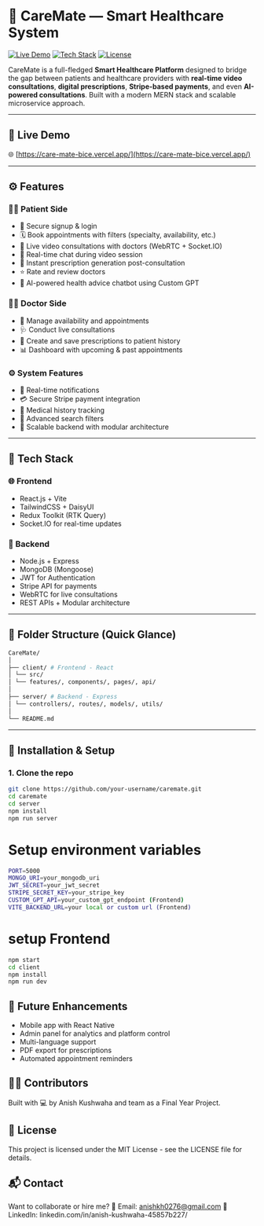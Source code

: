 # 💙 CareMate — Smart Healthcare System

[![Live Demo](https://img.shields.io/badge/Live-Demo-blue.svg?style=for-the-badge)](https://care-mate-bice.vercel.app/)
[![Tech Stack](https://img.shields.io/badge/Tech-MERN%20Stack-blueviolet?style=for-the-badge)](#tech-stack)
[![License](https://img.shields.io/github/license/Anish2944/caremate?style=for-the-badge)](./LICENSE)

CareMate is a full-fledged **Smart Healthcare Platform** designed to bridge the gap between patients and healthcare providers with **real-time video consultations**, **digital prescriptions**, **Stripe-based payments**, and even **AI-powered consultations**. Built with a modern MERN stack and scalable microservice approach.

---

## 🚀 Live Demo

🌐 [https://care-mate-bice.vercel.app/](https://care-mate-bice.vercel.app/)

---

## ⚙️ Features

### 🧑‍⚕️ Patient Side
- 🔐 Secure signup & login
- 🗓️ Book appointments with filters (specialty, availability, etc.)
- 🎥 Live video consultations with doctors (WebRTC + Socket.IO)
- 💬 Real-time chat during video session
- 📃 Instant prescription generation post-consultation
- ⭐ Rate and review doctors
- 🧠 AI-powered health advice chatbot using Custom GPT

### 👨‍⚕️ Doctor Side
- 📅 Manage availability and appointments
- 🩺 Conduct live consultations
- 📝 Create and save prescriptions to patient history
- 📊 Dashboard with upcoming & past appointments

### ⚙️ System Features
- 🔔 Real-time notifications
- 💳 Secure Stripe payment integration
- 🧾 Medical history tracking
- 🔎 Advanced search filters
- 📡 Scalable backend with modular architecture

---

## 🧱 Tech Stack

### 🌐 Frontend
- React.js + Vite
- TailwindCSS + DaisyUI
- Redux Toolkit (RTK Query)
- Socket.IO for real-time updates

### 🔧 Backend
- Node.js + Express
- MongoDB (Mongoose)
- JWT for Authentication
- Stripe API for payments
- WebRTC for live consultations
- REST APIs + Modular architecture

---

## 📁 Folder Structure (Quick Glance)
```bash
CareMate/
│
├── client/ # Frontend - React
│ └── src/
│ └── features/, components/, pages/, api/
│
├── server/ # Backend - Express
│ └── controllers/, routes/, models/, utils/
│
└── README.md
```

---

## 🧠 Installation & Setup

### 1. Clone the repo

```bash
git clone https://github.com/your-username/caremate.git
cd caremate
cd server
npm install
npm run server
```
# Setup environment variables
```bash
PORT=5000
MONGO_URI=your_mongodb_uri
JWT_SECRET=your_jwt_secret
STRIPE_SECRET_KEY=your_stripe_key
CUSTOM_GPT_API=your_custom_gpt_endpoint (Frontend)
VITE_BACKEND_URL=your local or custom url (Frontend)
```
# setup Frontend
```bash
npm start
cd client
npm install
npm run dev
```

## 🧪 Future Enhancements

- Mobile app with React Native
- Admin panel for analytics and platform control
- Multi-language support
- PDF export for prescriptions
- Automated appointment reminders

## 🧑‍💻 Contributors
Built with 💻 by Anish Kushwaha and team as a Final Year Project.

## 📄 License
This project is licensed under the MIT License - see the LICENSE file for details.

## 📬 Contact
Want to collaborate or hire me?
📧 Email: anishkh0276@gmail.com
🔗 LinkedIn: linkedin.com/in/anish-kushwaha-45857b227/

